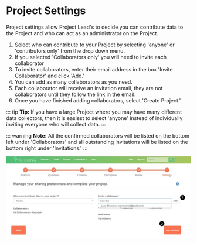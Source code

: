 # Project Settings

Project settings allow Project Lead's to decide you can contribute data to the Project and who can act as an administrator on the Project.

1. Select who can contribute to your Project by selecting 'anyone' or 'contributors only' from the drop down menu.
2. If you selected 'Collaborators only' you will need to invite each collaborator
3. To invite collaborators, enter their email address in the box 'Invite Collaborator' and click 'Add.'
4. You can add as many collaborators as you need.
5. Each collaborator will receive an invitation email, they are not collaborators until they follow the link in the email.
6. Once you have finished adding collaborators, select 'Create Project.'

::: tip
**Tip:** If you have a large Project where you may have many different data collectors, then it is easiest to select 'anyone' instead of individually inviting everyone who will collect data.
:::

::: warning
**Note:** All the confirmed collaborators will be listed on the bottom left under 'Collaborators' and all outstanding invitations will be listed on the bottom right under 'Invitations.'
:::

![Invite Collaborator](../account/images/invite-collaborator.jpg)
